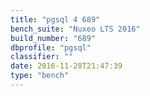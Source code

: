 ```yaml
---
title: "pgsql 4 689"
bench_suite: "Nuxeo LTS 2016"
build_number: "689"
dbprofile: "pgsql"
classifier: ""
date: 2016-11-28T21:47:39
type: "bench"
---
```

